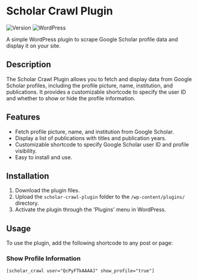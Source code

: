 # Scholar Crawl Plugin

![Version](https://img.shields.io/badge/version-1.2-blue)
![WordPress](https://img.shields.io/badge/wordpress-5.0%2B-brightgreen)

A simple WordPress plugin to scrape Google Scholar profile data and display it on your site.

## Description

The Scholar Crawl Plugin allows you to fetch and display data from Google Scholar profiles, including the profile picture, name, institution, and publications. It provides a customizable shortcode to specify the user ID and whether to show or hide the profile information.

## Features

- Fetch profile picture, name, and institution from Google Scholar.
- Display a list of publications with titles and publication years.
- Customizable shortcode to specify Google Scholar user ID and profile visibility.
- Easy to install and use.

## Installation

1. Download the plugin files.
2. Upload the `scholar-crawl-plugin` folder to the `/wp-content/plugins/` directory.
3. Activate the plugin through the 'Plugins' menu in WordPress.

## Usage

To use the plugin, add the following shortcode to any post or page:

### Show Profile Information

```plaintext
[scholar_crawl user="QcPyFTkAAAAJ" show_profile="true"]
